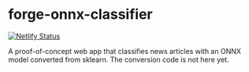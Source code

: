 # forge-onnx-classifier

[![Netlify Status](https://api.netlify.com/api/v1/badges/c494bd57-c166-4f89-a5ff-b4f65ee7d429/deploy-status)](https://app.netlify.com/sites/nimble-pasca-df375c/deploys)

A proof-of-concept web app that classifies news articles with an ONNX model converted from sklearn. The conversion code is not here yet.
